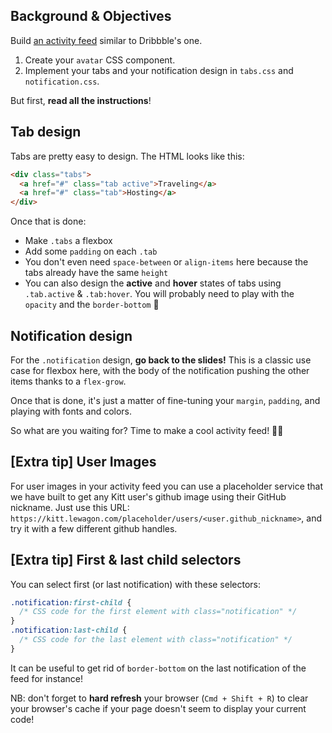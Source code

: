 ## Background & Objectives

Build [an activity feed](http://lewagon.github.io/html-css-challenges/13-activity-feed/) similar to Dribbble's one.

1. Create your `avatar` CSS component.
2. Implement your tabs and your notification design in `tabs.css` and `notification.css`.

But first, **read all the instructions**!

## Tab design

Tabs are pretty easy to design. The HTML looks like this:

```html
<div class="tabs">
  <a href="#" class="tab active">Traveling</a>
  <a href="#" class="tab">Hosting</a>
</div>
```

Once that is done:
- Make `.tabs` a flexbox
- Add some `padding` on each `.tab`
- You don't even need `space-between` or `align-items` here because the tabs already have the same `height`
- You can also design the **active** and **hover** states of tabs using `.tab.active` & `.tab:hover`. You will probably need to play with the `opacity` and the `border-bottom` 😬

## Notification design

For the `.notification` design, **go back to the slides!** This is a classic use case for flexbox here, with the body of the notification pushing the other items thanks to a `flex-grow`.

Once that is done, it's just a matter of fine-tuning your `margin`, `padding`, and playing with fonts and colors.

So what are you waiting for? Time to make a cool activity feed! 🚀🚀

## [Extra tip] User Images

For user images in your activity feed you can use a placeholder service that we have built to get any Kitt user's github image using their GitHub nickname. Just use this URL: `https://kitt.lewagon.com/placeholder/users/<user.github_nickname>`, and try it with a few different github handles.

## [Extra tip] First & last child selectors

You can select first (or last notification) with these selectors:

```css
.notification:first-child {
  /* CSS code for the first element with class="notification" */
}
.notification:last-child {
  /* CSS code for the last element with class="notification" */
}
```

It can be useful to get rid of `border-bottom` on the last notification of the feed for instance!

NB: don't forget to **hard refresh** your browser (`Cmd + Shift + R`) to clear your browser's cache if your page doesn't seem to display your current code!
